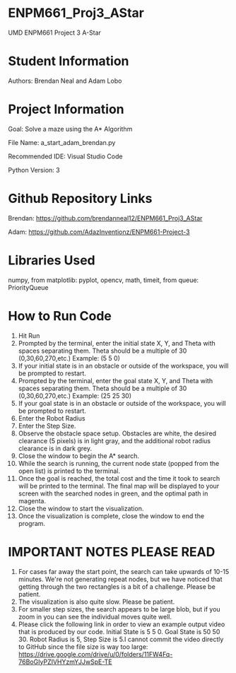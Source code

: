 # ENPM661_Proj3_AStar
UMD ENPM661 Project 3 A-Star

# Student Information
Authors: Brendan Neal and Adam Lobo

# Project Information
Goal: Solve a maze using the A* Algorithm

File Name: a_start_adam_brendan.py

Recommended IDE: Visual Studio Code

Python Version: 3

# Github Repository Links

Brendan: https://github.com/brendanneal12/ENPM661_Proj3_AStar

Adam: https://github.com/AdazInventionz/ENPM661-Project-3

# Libraries Used
numpy, from matplotlib: pyplot, opencv, math, timeit, from queue: PriorityQueue

# How to Run Code

1. Hit Run
2. Prompted by the terminal, enter the initial state X, Y, and Theta with spaces separating them. Theta should be a multiple of 30 (0,30,60,270,etc.) Example: (5 5 0)
3. If your initial state is in an obstacle or outside of the workspace, you will be prompted to restart.
4. Prompted by the terminal, enter the goal state X, Y, and Theta with spaces separating them. Theta should be a multiple of 30 (0,30,60,270,etc.) 
Example: (25 25 30)
5. If your goal state is in an obstacle or outside of the workspace, you will be prompted to restart.
6. Enter the Robot Radius
7. Enter the Step Size.
8. Observe the obstacle space setup. Obstacles are white, the desired clearance (5 pixels) is in light gray, and the additional robot radius clearance is in dark grey.
9. Close the window to begin the A* search.
10. While the search is running, the current node state (popped from the open list) is printed to the terminal.
11. Once the goal is reached, the total cost and the time it took to search will be printed to the terminal. The final map will be displayed to your screen with the searched nodes in green, and the optimal path in magenta.
12. Close the window to start the visualization.
13. Once the visualization is complete, close the window to end the program.

# IMPORTANT NOTES PLEASE READ
1. For cases far away the start point, the search can take upwards of 10-15 minutes. We're not generating repeat nodes, but we have noticed that getting through the two rectangles is a bit of a challenge. Please be patient.
2. The visualization is also quite slow. Please be patient.
3. For smaller step sizes, the search appears to be  large blob, but if you zoom in you can see the individual moves quite well.
4. Please click the following link in order to view an example output video that is produced by our code. Initial State is 5 5 0. Goal State is 50 50 30. Robot Radius is 5, Step Size is 5.I cannot commit the video directly to GitHub since the file size is way too large: https://drive.google.com/drive/u/0/folders/11FW4Fq-76BoGIyPZIVHYzmYJJwSpE-TE


